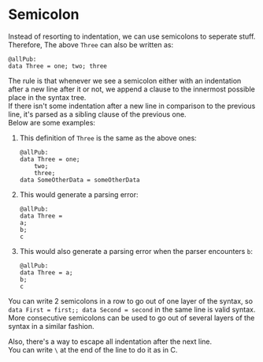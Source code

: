 # Semicolon

Instead of resorting to indentation, we can use semicolons to seperate stuff.  
Therefore, The above `Three` can also be written as:

```
@allPub:
data Three = one; two; three
```

The rule is that whenever we see a semicolon either with an indentation after a new line after it or not, we append a clause to the innermost possible place in the syntax tree.  
If there isn't some indentation after a new line in comparison to the previous line, it's parsed as a sibling clause of the previous one.  
Below are some examples:

1. This definition of `Three` is the same as the above ones:

   ```
   @allPub:
   data Three = one;
       two;
       three;
   data SomeOtherData = someOtherData
   ```

2. This would generate a parsing error:

   ```
   @allPub:
   data Three =
   a;
   b;
   c
   ```

3. This would also generate a parsing error when the parser encounters `b`:

   ```
   @allPub:
   data Three = a;
   b;
   c
   ```

You can write 2 semicolons in a row to go out of one layer of the syntax, so `data First = first;; data Second = second` in the same line is valid syntax.  
More consecutive semicolons can be used to go out of several layers of the syntax in a similar fashion.

Also, there's a way to escape all indentation after the next line.  
You can write `\` at the end of the line to do it as in C.

